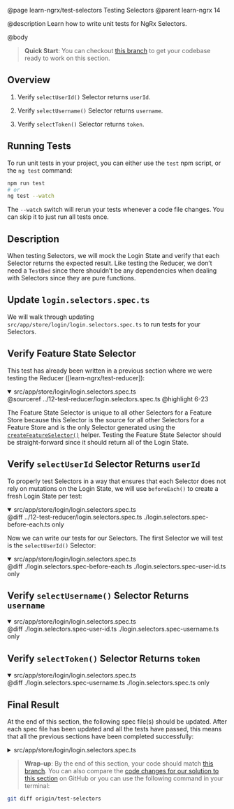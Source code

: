 @page learn-ngrx/test-selectors Testing Selectors
@parent learn-ngrx 14

@description Learn how to write unit tests for NgRx Selectors.

@body

> **Quick Start**: You can checkout [this branch](https://github.com/bitovi/angular-ngrx-chat/tree/create-selectors) to get your codebase ready to work on this section.


## Overview

1. Verify `selectUserId()` Selector returns `userId`.

1. Verify `selectUsername()` Selector returns `username`.

1. Verify `selectToken()` Selector returns `token`.


## Running Tests

To run unit tests in your project, you can either use the `test` npm script, or the `ng test` command:

```bash
npm run test
# or
ng test --watch
```

The `--watch` switch will rerun your tests whenever a code file changes. You can skip it to just run all tests once.


## Description

When testing Selectors, we will mock the Login State and verify that each Selector returns the expected result. Like testing the Reducer, we don’t need a `TestBed` since there shouldn’t be any dependencies when dealing with Selectors since they are pure functions.


## Update `login.selectors.spec.ts`

We will walk through updating `src/app/store/login/login.selectors.spec.ts` to run tests for your Selectors.


## Verify Feature State Selector

This test has already been written in a previous section where we were testing the Reducer ([learn-ngrx/test-reducer]):

<details open>
<summary>src/app/store/login/login.selectors.spec.ts</summary>
@sourceref ../12-test-reducer/login.selectors.spec.ts
@highlight 6-23
</details>

The Feature State Selector is unique to all other Selectors for a Feature Store because this Selector is the source for all other Selectors for a Feature Store and is the only Selector generated using the [`createFeatureSelector()`](https://ngrx.io/guide/store/selectors#selecting-feature-states) helper. Testing the Feature State Selector should be straight-forward since it should return all of the Login State.


## Verify `selectUserId` Selector Returns `userId`

To properly test Selectors in a way that ensures that each Selector does not rely on mutations on the Login State, we will use `beforeEach()` to create a fresh Login State per test:

<details open>
<summary>src/app/store/login/login.selectors.spec.ts</summary>
@diff ../12-test-reducer/login.selectors.spec.ts ./login.selectors.spec-before-each.ts only
</details>

Now we can write our tests for our Selectors. The first Selector we will test is the `selectUserId()` Selector:

<details open>
<summary>src/app/store/login/login.selectors.spec.ts</summary>
@diff ./login.selectors.spec-before-each.ts ./login.selectors.spec-user-id.ts only
</details>


## Verify `selectUsername()` Selector Returns `username`

<details open>
<summary>src/app/store/login/login.selectors.spec.ts</summary>
@diff ./login.selectors.spec-user-id.ts ./login.selectors.spec-username.ts only
</details>


## Verify `selectToken()` Selector Returns `token`

<details open>
<summary>src/app/store/login/login.selectors.spec.ts</summary>
@diff ./login.selectors.spec-username.ts ./login.selectors.spec.ts only
</details>


## Final Result

At the end of this section, the following spec file(s) should be updated. After each spec file has been updated and all the tests have passed, this means that all the previous sections have been completed successfully:

<details>
<summary>src/app/store/login/login.selectors.spec.ts</summary>
@diff ../12-test-reducer/login.selectors.spec.ts ./login.selectors.spec.ts only
</details>


> **Wrap-up**: By the end of this section, your code should match [this branch](https://github.com/bitovi/angular-ngrx-chat/tree/test-selectors). You can also compare the [code changes for our solution to this section](https://github.com/bitovi/angular-ngrx-chat/compare/create-selectors...test-selectors) on GitHub or you can use the following command in your terminal:

```bash
git diff origin/test-selectors
```
